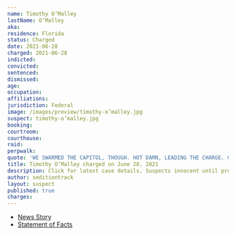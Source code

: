 ```yaml
---
name: Timothy O’Malley
lastName: O’Malley
aka:
residence: Florida
status: Charged
date: 2021-06-28
charged: 2021-06-28
indicted:
convicted:
sentenced:
dismissed:
age:
occupation:
affiliations:
jurisdiction: Federal
image: /images/preview/timothy-o’malley.jpg
suspect: timothy-o’malley.jpg
booking:
courtroom:
courthouse:
raid:
perpwalk:
quote: 'WE SWARMED THE CAPITOL, THOUGH. HOT DAMN, LEADING THE CHARGE. GETTIN’ IT ON.'
title: Timothy O’Malley charged on June 28, 2021
description: Click for latest case details. Suspects innocent until proven guilty.
author: seditiontrack
layout: suspect
published: true
charges:
---
```


- [News Story](https://www.wkrg.com/northwest-florida/okaloosa-county-man-charged-with-taking-part-in-u-s-capitol-riot/)
- [Statement of Facts](https://extremism.gwu.edu/sites/g/files/zaxdzs2191/f/Timothy%20Earl%20O%27Malley%20Statement%20of%20Facts.pdf)
